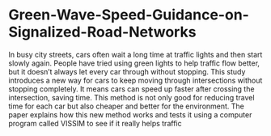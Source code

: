 # Green-Wave-Speed-Guidance-on-Signalized-Road-Networks
In busy city streets, cars often wait a long time at
traffic lights and then start slowly again. People have tried using
green lights to help traffic flow better, but it doesn’t always
let every car through without stopping. This study introduces a
new way for cars to keep moving through intersections without
stopping completely. It means cars can speed up faster after
crossing the intersection, saving time. This method is not only
good for reducing travel time for each car but also cheaper and
better for the environment. The paper explains how this new
method works and tests it using a computer program called
VISSIM to see if it really helps traffic
